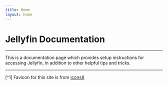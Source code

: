```yaml
---
title: Home
layout: home
---
```


# Jellyfin Documentation

---

This is a documentation page which provides setup instructions for accessing Jellyfin, in addition to other helpful tips and tricks.

---

[^1] Favicon for this site is from [icons8]

[icons8]: https://icons8.com
